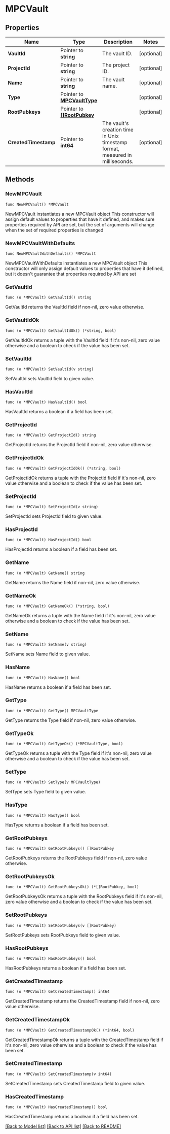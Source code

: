 # MPCVault

## Properties

Name | Type | Description | Notes
------------ | ------------- | ------------- | -------------
**VaultId** | Pointer to **string** | The vault ID. | [optional] 
**ProjectId** | Pointer to **string** | The project ID. | [optional] 
**Name** | Pointer to **string** | The vault name. | [optional] 
**Type** | Pointer to [**MPCVaultType**](MPCVaultType.md) |  | [optional] 
**RootPubkeys** | Pointer to [**[]RootPubkey**](RootPubkey.md) |  | [optional] 
**CreatedTimestamp** | Pointer to **int64** | The vault&#39;s creation time in Unix timestamp format, measured in milliseconds. | [optional] 

## Methods

### NewMPCVault

`func NewMPCVault() *MPCVault`

NewMPCVault instantiates a new MPCVault object
This constructor will assign default values to properties that have it defined,
and makes sure properties required by API are set, but the set of arguments
will change when the set of required properties is changed

### NewMPCVaultWithDefaults

`func NewMPCVaultWithDefaults() *MPCVault`

NewMPCVaultWithDefaults instantiates a new MPCVault object
This constructor will only assign default values to properties that have it defined,
but it doesn't guarantee that properties required by API are set

### GetVaultId

`func (o *MPCVault) GetVaultId() string`

GetVaultId returns the VaultId field if non-nil, zero value otherwise.

### GetVaultIdOk

`func (o *MPCVault) GetVaultIdOk() (*string, bool)`

GetVaultIdOk returns a tuple with the VaultId field if it's non-nil, zero value otherwise
and a boolean to check if the value has been set.

### SetVaultId

`func (o *MPCVault) SetVaultId(v string)`

SetVaultId sets VaultId field to given value.

### HasVaultId

`func (o *MPCVault) HasVaultId() bool`

HasVaultId returns a boolean if a field has been set.

### GetProjectId

`func (o *MPCVault) GetProjectId() string`

GetProjectId returns the ProjectId field if non-nil, zero value otherwise.

### GetProjectIdOk

`func (o *MPCVault) GetProjectIdOk() (*string, bool)`

GetProjectIdOk returns a tuple with the ProjectId field if it's non-nil, zero value otherwise
and a boolean to check if the value has been set.

### SetProjectId

`func (o *MPCVault) SetProjectId(v string)`

SetProjectId sets ProjectId field to given value.

### HasProjectId

`func (o *MPCVault) HasProjectId() bool`

HasProjectId returns a boolean if a field has been set.

### GetName

`func (o *MPCVault) GetName() string`

GetName returns the Name field if non-nil, zero value otherwise.

### GetNameOk

`func (o *MPCVault) GetNameOk() (*string, bool)`

GetNameOk returns a tuple with the Name field if it's non-nil, zero value otherwise
and a boolean to check if the value has been set.

### SetName

`func (o *MPCVault) SetName(v string)`

SetName sets Name field to given value.

### HasName

`func (o *MPCVault) HasName() bool`

HasName returns a boolean if a field has been set.

### GetType

`func (o *MPCVault) GetType() MPCVaultType`

GetType returns the Type field if non-nil, zero value otherwise.

### GetTypeOk

`func (o *MPCVault) GetTypeOk() (*MPCVaultType, bool)`

GetTypeOk returns a tuple with the Type field if it's non-nil, zero value otherwise
and a boolean to check if the value has been set.

### SetType

`func (o *MPCVault) SetType(v MPCVaultType)`

SetType sets Type field to given value.

### HasType

`func (o *MPCVault) HasType() bool`

HasType returns a boolean if a field has been set.

### GetRootPubkeys

`func (o *MPCVault) GetRootPubkeys() []RootPubkey`

GetRootPubkeys returns the RootPubkeys field if non-nil, zero value otherwise.

### GetRootPubkeysOk

`func (o *MPCVault) GetRootPubkeysOk() (*[]RootPubkey, bool)`

GetRootPubkeysOk returns a tuple with the RootPubkeys field if it's non-nil, zero value otherwise
and a boolean to check if the value has been set.

### SetRootPubkeys

`func (o *MPCVault) SetRootPubkeys(v []RootPubkey)`

SetRootPubkeys sets RootPubkeys field to given value.

### HasRootPubkeys

`func (o *MPCVault) HasRootPubkeys() bool`

HasRootPubkeys returns a boolean if a field has been set.

### GetCreatedTimestamp

`func (o *MPCVault) GetCreatedTimestamp() int64`

GetCreatedTimestamp returns the CreatedTimestamp field if non-nil, zero value otherwise.

### GetCreatedTimestampOk

`func (o *MPCVault) GetCreatedTimestampOk() (*int64, bool)`

GetCreatedTimestampOk returns a tuple with the CreatedTimestamp field if it's non-nil, zero value otherwise
and a boolean to check if the value has been set.

### SetCreatedTimestamp

`func (o *MPCVault) SetCreatedTimestamp(v int64)`

SetCreatedTimestamp sets CreatedTimestamp field to given value.

### HasCreatedTimestamp

`func (o *MPCVault) HasCreatedTimestamp() bool`

HasCreatedTimestamp returns a boolean if a field has been set.


[[Back to Model list]](../README.md#documentation-for-models) [[Back to API list]](../README.md#documentation-for-api-endpoints) [[Back to README]](../README.md)


